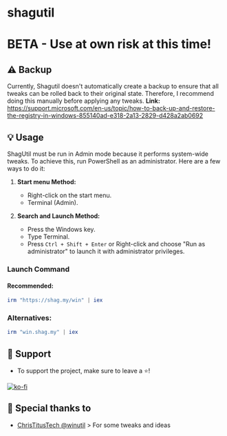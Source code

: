 # shagutil

# BETA - Use at own risk at this time!

## ⚠️ Backup

Currently, Shagutil doesn't automatically create a backup to ensure that all tweaks can be rolled back to their original state. Therefore, I recommend doing this manually before applying any tweaks.
**Link:** https://support.microsoft.com/en-us/topic/how-to-back-up-and-restore-the-registry-in-windows-855140ad-e318-2a13-2829-d428a2ab0692

## 💡 Usage

ShagUtil must be run in Admin mode because it performs system-wide tweaks. To achieve this, run PowerShell as an administrator. Here are a few ways to do it:

1. **Start menu Method:**
   - Right-click on the start menu.
   - Terminal (Admin).

2. **Search and Launch Method:**
   - Press the Windows key.
   - Type Terminal.
   - Press `Ctrl + Shift + Enter` or Right-click and choose "Run as administrator" to launch it with administrator privileges.

### Launch Command

#### Recommended:

```ps1
irm "https://shag.my/win" | iex
```

### Alternatives:
```ps1
irm "win.shag.my" | iex
```

## 💖 Support
- To support the project, make sure to leave a ⭐️!

[![ko-fi](https://ko-fi.com/img/githubbutton_sm.svg)](https://ko-fi.com/H2H0K8V3U)

## 🏅 Special thanks to
- [ChrisTitusTech @winutil](https://github.com/ChrisTitusTech/winutil) > For some tweaks and ideas
